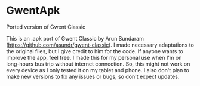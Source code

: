# GwentApk
Ported version of Gwent Classic

This is an .apk port of Gwent Classic by Arun Sundaram (https://github.com/asundr/gwent-classic). I made necessary adaptations to the original files, but I give credit to him for the code.
If anyone wants to improve the app, feel free. I made this for my personal use when I'm on long-hours bus trip without internet connection. So, this might not work on every device as I only tested it on my tablet and phone. I also don't plan to make new versions to fix any issues or bugs, so don't expect updates.
